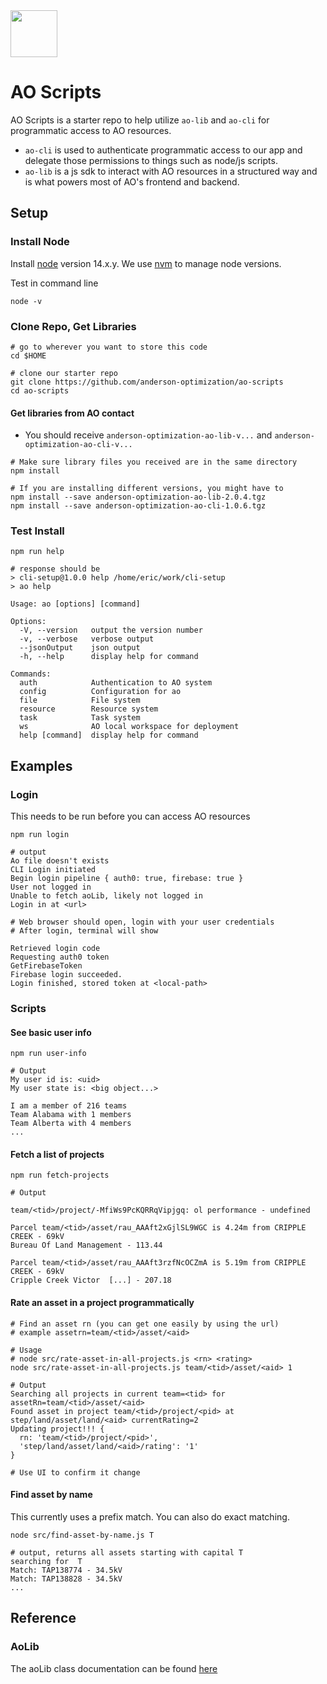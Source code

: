
<img src="https://andersonopt.com/assets/img/logo.png" width="75">

#  AO Scripts

AO Scripts is a starter repo to help utilize `ao-lib` and `ao-cli` for programmatic access to AO resources.  

- `ao-cli` is used to authenticate programmatic access to our app and delegate those permissions to things such as node/js scripts.  
- `ao-lib` is a js sdk to interact with AO resources in a structured way and is what powers most of AO's frontend and backend.

## Setup

### Install Node

Install [node](https://nodejs.org/en/download/) version 14.x.y.  We use [nvm](https://github.com/nvm-sh/nvm) to manage node versions.

Test in command line
```
node -v
```

### Clone Repo, Get Libraries



```
# go to wherever you want to store this code
cd $HOME  

# clone our starter repo
git clone https://github.com/anderson-optimization/ao-scripts
cd ao-scripts
```

#### Get libraries from AO contact

- You should receive `anderson-optimization-ao-lib-v...` and `anderson-optimization-ao-cli-v...`

```
# Make sure library files you received are in the same directory
npm install

# If you are installing different versions, you might have to
npm install --save anderson-optimization-ao-lib-2.0.4.tgz
npm install --save anderson-optimization-ao-cli-1.0.6.tgz
```

### Test Install

```
npm run help

# response should be 
> cli-setup@1.0.0 help /home/eric/work/cli-setup
> ao help

Usage: ao [options] [command]

Options:
  -V, --version   output the version number
  -v, --verbose   verbose output
  --jsonOutput    json output
  -h, --help      display help for command

Commands:
  auth            Authentication to AO system
  config          Configuration for ao
  file            File system
  resource        Resource system
  task            Task system
  ws              AO local workspace for deployment
  help [command]  display help for command
```

## Examples

### Login
This needs to be run before you can access AO resources
```
npm run login

# output
Ao file doesn't exists
CLI Login initiated
Begin login pipeline { auth0: true, firebase: true }
User not logged in
Unable to fetch aoLib, likely not logged in
Login in at <url>

# Web browser should open, login with your user credentials
# After login, terminal will show

Retrieved login code
Requesting auth0 token
GetFirebaseToken
Firebase login succeeded.
Login finished, stored token at <local-path>
```

### Scripts

#### See basic user info
```
npm run user-info

# Output 
My user id is: <uid>
My user state is: <big object...>

I am a member of 216 teams
Team Alabama with 1 members
Team Alberta with 4 members
...

```

#### Fetch a list of projects
```
npm run fetch-projects

# Output

team/<tid>/project/-MfiWs9PcKQRRqVipjgq: ol performance - undefined

Parcel team/<tid>/asset/rau_AAAft2xGjlSL9WGC is 4.24m from CRIPPLE CREEK - 69kV
Bureau Of Land Management - 113.44

Parcel team/<tid>/asset/rau_AAAft3rzfNcOCZmA is 5.19m from CRIPPLE CREEK - 69kV
Cripple Creek Victor  [...] - 207.18

```

#### Rate an asset in a project programmatically
```
# Find an asset rn (you can get one easily by using the url)
# example assetrn=team/<tid>/asset/<aid>

# Usage
# node src/rate-asset-in-all-projects.js <rn> <rating>
node src/rate-asset-in-all-projects.js team/<tid>/asset/<aid> 1

# Output
Searching all projects in current team=<tid> for assetRn=team/<tid>/asset/<aid>
Found asset in project team/<tid>/project/<pid> at step/land/asset/land/<aid> currentRating=2
Updating project!!! {
  rn: 'team/<tid>/project/<pid>',
  'step/land/asset/land/<aid>/rating': '1'
}

# Use UI to confirm it change
```

#### Find asset by name

This currently uses a prefix match. You can also do exact matching.

```
node src/find-asset-by-name.js T

# output, returns all assets starting with capital T
searching for  T
Match: TAP138774 - 34.5kV
Match: TAP138828 - 34.5kV
...
```


## Reference

### AoLib

The aoLib class documentation can be found [here](https://s3.us-west-2.amazonaws.com/docs.andersonopt.com/ao-lib/2.0.4/classes/ao.html)